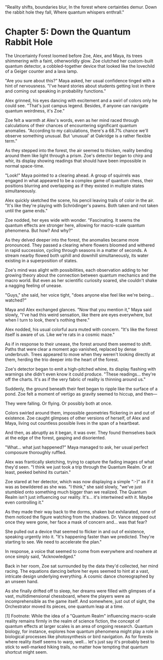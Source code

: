 "Reality shifts, boundaries blur,
In the forest where certainties demur.
Down the rabbit hole they fall,
Where quantum whispers enthrall."

# Chapter 5: Down the Quantum Rabbit Hole

The Uncertainty Forest loomed before Zoe, Alex, and Maya, its trees shimmering with a faint, otherworldly glow. Zoe clutched her custom-built quantum detector, a cobbled-together device that looked like the lovechild of a Geiger counter and a lava lamp.

"Are you sure about this?" Maya asked, her usual confidence tinged with a hint of nervousness. "I've heard stories about students getting lost in there and coming out speaking in probability functions."

Alex grinned, his eyes dancing with excitement and a swirl of colors only he could see. "That's just campus legend. Besides, if anyone can navigate quantum weirdness, it's Zoe."

Zoe felt a warmth at Alex's words, even as her mind raced through calculations of their chances of encountering significant quantum anomalies. "According to my calculations, there's a 68.7% chance we'll observe something unusual. But 'unusual' at Oakridge is a rather flexible term."

As they stepped into the forest, the air seemed to thicken, reality bending around them like light through a prism. Zoe's detector began to chirp and whir, its display showing readings that should have been impossible in normal space-time.

"Look!" Maya pointed to a clearing ahead. A group of squirrels was engaged in what appeared to be a complex game of quantum chess, their positions blurring and overlapping as if they existed in multiple states simultaneously.

Alex quickly sketched the scene, his pencil leaving trails of color in the air. "It's like they're playing with Schrödinger's pawns. Both taken and not taken until the game ends."

Zoe nodded, her eyes wide with wonder. "Fascinating. It seems the quantum effects are stronger here, allowing for macro-scale quantum phenomena. But how? And why?"

As they delved deeper into the forest, the anomalies became more pronounced. They passed a clearing where flowers bloomed and withered in rapid succession, cycling through seasons in a matter of seconds. A stream nearby flowed both uphill and downhill simultaneously, its water existing in a superposition of states.

Zoe's mind was alight with possibilities, each observation adding to her growing theory about the connection between quantum mechanics and the macro world. But even as her scientific curiosity soared, she couldn't shake a nagging feeling of unease.

"Guys," she said, her voice tight, "does anyone else feel like we're being... watched?"

Maya and Alex exchanged glances. "Now that you mention it," Maya said slowly, "I've had this weird sensation, like there are eyes everywhere, but when I turn to look, there's nothing there."

Alex nodded, his usual colorful aura muted with concern. "It's like the forest itself is aware of us. Like we're rats in a cosmic maze."

As if in response to their unease, the forest around them seemed to shift. Paths that were clear a moment ago vanished, replaced by dense underbrush. Trees appeared to move when they weren't looking directly at them, herding the trio deeper into the heart of the forest.

Zoe's detector began to emit a high-pitched whine, its display flashing with warnings she didn't even know it could produce. "These readings... they're off the charts. It's as if the very fabric of reality is thinning around us."

Suddenly, the ground beneath their feet began to ripple like the surface of a pond. Zoe felt a moment of vertigo as gravity seemed to hiccup, and then—

They were falling. Or flying. Or possibly both at once.

Colors swirled around them, impossible geometries flickering in and out of existence. Zoe caught glimpses of other versions of herself, of Alex and Maya, living out countless possible lives in the span of a heartbeat.

And then, as abruptly as it began, it was over. They found themselves back at the edge of the forest, gasping and disoriented.

"What... what just happened?" Maya managed to ask, her usual perfect composure thoroughly ruffled.

Alex was frantically sketching, trying to capture the fading images of what they'd seen. "I think we just took a trip through the Quantum Realm. Or at least, peeked behind its curtain."

Zoe stared at her detector, which was now displaying a simple ":-)" as if it was as bewildered as she was. "I think," she said slowly, "we've just stumbled onto something much bigger than we realized. The Quantum Realm isn't just influencing our reality. It's... it's intertwined with it. Maybe even controlling it."

As they made their way back to the dorms, shaken but exhilarated, none of them noticed the figure watching from the shadows. Dr. Vance stepped out once they were gone, her face a mask of concern and... was that fear?

She pulled out a device that seemed to flicker in and out of existence, speaking urgently into it. "It's happening faster than we predicted. They're starting to see. We need to accelerate the plan."

In response, a voice that seemed to come from everywhere and nowhere at once simply said, "Acknowledged."

Back in her room, Zoe sat surrounded by the data they'd collected, her mind racing. The equations dancing before her eyes seemed to hint at a vast, intricate design underlying everything. A cosmic dance choreographed by an unseen hand.

As she finally drifted off to sleep, her dreams were filled with glimpses of a vast, multidimensional chessboard, where the players were as incomprehensible as the game itself. And somewhere, just out of sight, the Orchestrator moved its pieces, one quantum leap at a time.

[1] Footnote: While the idea of a "Quantum Realm" influencing macro-scale reality remains firmly in the realm of science fiction, the concept of quantum effects at larger scales is an area of ongoing research. Quantum biology, for instance, explores how quantum phenomena might play a role in biological processes like photosynthesis or bird navigation. As for forests where reality itself seems to warp, well... let's just say it's probably best to stick to well-marked hiking trails, no matter how tempting that quantum shortcut might seem.